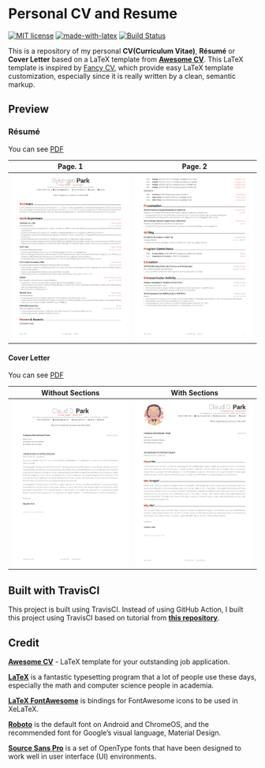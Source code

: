 # Personal CV and Resume

[![MIT license](https://img.shields.io/badge/License-MIT-blue.svg)](https://opensource.org/licenses/MIT) [![made-with-latex](https://img.shields.io/badge/Made%20with-LaTeX-1f425f.svg)](https://www.latex-project.org/) [![Build Status](https://travis-ci.com/zulkiflizaki/personal-cv-resume.svg?branch=master)](https://travis-ci.com/zulkiflizaki/personal-cv-resume)

This is a repository of my personal **CV(Curriculum Vitae)**, **Résumé** or **Cover Letter** based on a LaTeX template from [**Awesome CV**](https://github.com/posquit0/Awesome-CV). This LaTeX template is inspired by [Fancy CV](https://www.sharelatex.com/templates/cv-or-resume/fancy-cv), which provide easy LaTeX template customization, especially since it is really written by a clean, semantic markup.

## Preview

### Résumé

You can see [PDF](https://raw.githubusercontent.com/zulkiflizaki/personal-cv-resume/master/outputs/resume.pdf)

| Page. 1 | Page. 2 |
|:---:|:---:|
| [![Résumé](https://raw.githubusercontent.com/zulkiflizaki/personal-cv-resume/master/outputs/resume-0.png)](https://raw.githubusercontent.com/zulkiflizaki/personal-cv-resume/master/outputs/resume.pdf)  | [![Résumé](https://raw.githubusercontent.com/zulkiflizaki/personal-cv-resume/master/outputs/resume-1.png)](hhttps://raw.githubusercontent.com/zulkiflizaki/personal-cv-resume/master/outputs/resume.pdf) |

#### Cover Letter

You can see [PDF](https://raw.githubusercontent.com/zulkiflizaki/personal-cv-resume/master/outputs/coverletter.pdf)

| Without Sections | With Sections |
|:---:|:---:|
| [![Cover Letter(Traditional)](https://raw.githubusercontent.com/zulkiflizaki/personal-cv-resume/master/outputs/coverletter-0.png)](https://raw.githubusercontent.com/zulkiflizaki/personal-cv-resume/master/outputs/coverletter.pdf)  | [![Cover Letter(Awesome)](https://raw.githubusercontent.com/zulkiflizaki/personal-cv-resume/master/outputs/coverletter-1.png)](https://raw.githubusercontent.com/zulkiflizaki/personal-cv-resume/master/outputs/coverletter.pdf) |

## Built with TravisCI

This project is built using TravisCI. Instead of using GitHub Action, I built this project using TravisCI based on tutorial from [**this repository**](https://github.com/PHPirates/travis-ci-latex-pdf).

## Credit

[**Awesome CV**](https://github.com/posquit0/Awesome-CV) - LaTeX template for your outstanding job application.

[**LaTeX**](http://www.latex-project.org) is a fantastic typesetting program that a lot of people use these days, especially the math and computer science people in academia.

[**LaTeX FontAwesome**](https://github.com/furl/latex-fontawesome) is bindings for FontAwesome icons to be used in XeLaTeX.

[**Roboto**](https://github.com/google/roboto) is the default font on Android and ChromeOS, and the recommended font for Google’s visual language, Material Design.

[**Source Sans Pro**](https://github.com/adobe-fonts/source-sans-pro) is a set of OpenType fonts that have been designed to work well in user interface (UI) environments.
